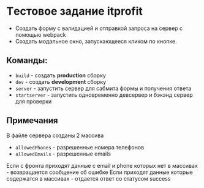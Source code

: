 # Tестовое задание  itprofit

- Создать форму с валидацией и отправкой запроса на сервер с помощью webpack
- Создать модальное окно, запускающееся кликом по кнопке.

## Команды:
- `build` - создать **production** сборку
- `dev` - создать **development** сборку
- `server` - запустить сервер для сабмита формы и получения ответа
- `startserver` - запустить одновременно девсервер и бэкэнд сервер для проверки

## Примечания

В файле сервера созданы 2 массива
- `allowedPhones` - разрешенные номера телефонов
- `allowedEmails` - разрешенные emails

Если с фронта приходят данные с email и phone которых нет в массивах  - возвращается сообщение об ошибке
Если приходят данные которые содержатся в массивах - отдается ответ со статусом success
